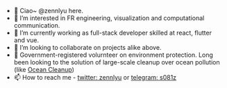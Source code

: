 - 👋 Ciao~ @zennlyu here.
- 👀 I’m interested in FR engineering, visualization and computational communication.
- 🌱 I’m currently working as full-stack developer skilled at react, flutter and vue.
- 💞️ I’m looking to collaborate on projects alike above.
- 🌊 Government-registered volurnteer on environment protection. Long been looking to the solution of large-scale cleanup over ocean pollution (like [Ocean Cleanup](https://theoceancleanup.com/)) 
- 📫 How to reach me -  [twitter: zennlyu](https://twitter.com/zennryu616) or [telegram: s081z](https://t.me/s081z)
